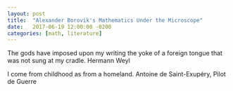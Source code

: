 ```yaml
---
layout: post
title:  "Alexander Borovik's Mathematics Under the Microscope"
date:   2017-06-19 12:00:00 -0200
categories: [math, literature]
---
```


The gods have imposed upon my writing
the yoke of a foreign tongue
that was not sung at my cradle.
Hermann Weyl

I come from childhood as from a homeland.
Antoine de Saint-Exupéry, Pilot de Guerre